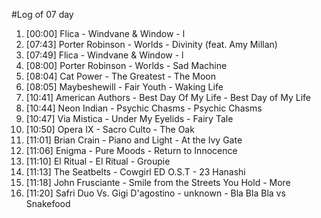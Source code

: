#Log of 07 day

1. [00:00] Flica - Windvane & Window - l
1. [07:43] Porter Robinson - Worlds - Divinity (feat. Amy Millan)
1. [07:49] Flica - Windvane & Window - l
1. [08:00] Porter Robinson - Worlds - Sad Machine
1. [08:04] Cat Power - The Greatest - The Moon
1. [08:05] Maybeshewill - Fair Youth - Waking Life
1. [10:41] American Authors - Best Day Of My Life - Best Day of My Life
1. [10:44] Neon Indian - Psychic Chasms - Psychic Chasms
1. [10:47] Via Mistica - Under My Eyelids - Fairy Tale
1. [10:50] Opera IX - Sacro Culto - The Oak
1. [11:01] Brian Crain - Piano and Light - At the Ivy Gate
1. [11:06] Enigma - Pure Moods - Return to Innocence
1. [11:10] El Ritual - El Ritual - Groupie
1. [11:13] The Seatbelts - Cowgirl ED O.S.T - 23 Hanashi
1. [11:18] John Frusciante - Smile from the Streets You Hold - More
1. [11:20] Safri Duo Vs. Gigi D'agostino - unknown - Bla Bla Bla vs Snakefood
